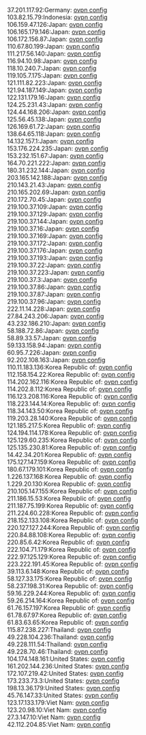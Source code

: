 37.201.117.92:Germany: [ovpn config](vpn/37_201_117_92.ovpn)  
103.82.15.79:Indonesia: [ovpn config](vpn/103_82_15_79.ovpn)  
106.159.47.126:Japan: [ovpn config](vpn/106_159_47_126.ovpn)  
106.165.179.146:Japan: [ovpn config](vpn/106_165_179_146.ovpn)  
106.172.156.87:Japan: [ovpn config](vpn/106_172_156_87.ovpn)  
110.67.80.199:Japan: [ovpn config](vpn/110_67_80_199.ovpn)  
111.217.56.140:Japan: [ovpn config](vpn/111_217_56_140.ovpn)  
116.94.10.98:Japan: [ovpn config](vpn/116_94_10_98.ovpn)  
118.10.240.7:Japan: [ovpn config](vpn/118_10_240_7.ovpn)  
119.105.7.175:Japan: [ovpn config](vpn/119_105_7_175.ovpn)  
121.111.82.223:Japan: [ovpn config](vpn/121_111_82_223.ovpn)  
121.94.187.149:Japan: [ovpn config](vpn/121_94_187_149.ovpn)  
122.131.179.16:Japan: [ovpn config](vpn/122_131_179_16.ovpn)  
124.25.231.43:Japan: [ovpn config](vpn/124_25_231_43.ovpn)  
124.44.168.206:Japan: [ovpn config](vpn/124_44_168_206.ovpn)  
125.56.45.138:Japan: [ovpn config](vpn/125_56_45_138.ovpn)  
126.169.61.72:Japan: [ovpn config](vpn/126_169_61_72.ovpn)  
138.64.65.118:Japan: [ovpn config](vpn/138_64_65_118.ovpn)  
14.132.157.1:Japan: [ovpn config](vpn/14_132_157_1.ovpn)  
153.176.224.235:Japan: [ovpn config](vpn/153_176_224_235.ovpn)  
153.232.151.67:Japan: [ovpn config](vpn/153_232_151_67.ovpn)  
164.70.221.222:Japan: [ovpn config](vpn/164_70_221_222.ovpn)  
180.31.232.144:Japan: [ovpn config](vpn/180_31_232_144.ovpn)  
203.165.142.188:Japan: [ovpn config](vpn/203_165_142_188.ovpn)  
210.143.21.43:Japan: [ovpn config](vpn/210_143_21_43.ovpn)  
210.165.202.69:Japan: [ovpn config](vpn/210_165_202_69.ovpn)  
210.172.70.45:Japan: [ovpn config](vpn/210_172_70_45.ovpn)  
219.100.37.109:Japan: [ovpn config](vpn/219_100_37_109.ovpn)  
219.100.37.129:Japan: [ovpn config](vpn/219_100_37_129.ovpn)  
219.100.37.144:Japan: [ovpn config](vpn/219_100_37_144.ovpn)  
219.100.37.16:Japan: [ovpn config](vpn/219_100_37_16.ovpn)  
219.100.37.169:Japan: [ovpn config](vpn/219_100_37_169.ovpn)  
219.100.37.172:Japan: [ovpn config](vpn/219_100_37_172.ovpn)  
219.100.37.176:Japan: [ovpn config](vpn/219_100_37_176.ovpn)  
219.100.37.193:Japan: [ovpn config](vpn/219_100_37_193.ovpn)  
219.100.37.22:Japan: [ovpn config](vpn/219_100_37_22.ovpn)  
219.100.37.223:Japan: [ovpn config](vpn/219_100_37_223.ovpn)  
219.100.37.3:Japan: [ovpn config](vpn/219_100_37_3.ovpn)  
219.100.37.86:Japan: [ovpn config](vpn/219_100_37_86.ovpn)  
219.100.37.87:Japan: [ovpn config](vpn/219_100_37_87.ovpn)  
219.100.37.96:Japan: [ovpn config](vpn/219_100_37_96.ovpn)  
222.11.14.228:Japan: [ovpn config](vpn/222_11_14_228.ovpn)  
27.84.243.206:Japan: [ovpn config](vpn/27_84_243_206.ovpn)  
43.232.186.210:Japan: [ovpn config](vpn/43_232_186_210.ovpn)  
58.188.72.86:Japan: [ovpn config](vpn/58_188_72_86.ovpn)  
58.89.33.57:Japan: [ovpn config](vpn/58_89_33_57.ovpn)  
59.133.158.94:Japan: [ovpn config](vpn/59_133_158_94.ovpn)  
60.95.7.226:Japan: [ovpn config](vpn/60_95_7_226.ovpn)  
92.202.108.163:Japan: [ovpn config](vpn/92_202_108_163.ovpn)  
110.11.183.136:Korea Republic of: [ovpn config](vpn/110_11_183_136.ovpn)  
112.158.154.22:Korea Republic of: [ovpn config](vpn/112_158_154_22.ovpn)  
114.202.162.116:Korea Republic of: [ovpn config](vpn/114_202_162_116.ovpn)  
114.202.8.112:Korea Republic of: [ovpn config](vpn/114_202_8_112.ovpn)  
116.123.208.116:Korea Republic of: [ovpn config](vpn/116_123_208_116.ovpn)  
118.223.144.14:Korea Republic of: [ovpn config](vpn/118_223_144_14.ovpn)  
118.34.143.50:Korea Republic of: [ovpn config](vpn/118_34_143_50.ovpn)  
119.203.28.140:Korea Republic of: [ovpn config](vpn/119_203_28_140.ovpn)  
121.185.217.5:Korea Republic of: [ovpn config](vpn/121_185_217_5.ovpn)  
124.194.114.178:Korea Republic of: [ovpn config](vpn/124_194_114_178.ovpn)  
125.129.60.235:Korea Republic of: [ovpn config](vpn/125_129_60_235.ovpn)  
125.135.230.81:Korea Republic of: [ovpn config](vpn/125_135_230_81.ovpn)  
14.42.34.201:Korea Republic of: [ovpn config](vpn/14_42_34_201.ovpn)  
175.127.147.159:Korea Republic of: [ovpn config](vpn/175_127_147_159.ovpn)  
180.67.179.101:Korea Republic of: [ovpn config](vpn/180_67_179_101.ovpn)  
1.226.137.168:Korea Republic of: [ovpn config](vpn/1_226_137_168.ovpn)  
1.229.20.130:Korea Republic of: [ovpn config](vpn/1_229_20_130.ovpn)  
210.105.147.155:Korea Republic of: [ovpn config](vpn/210_105_147_155.ovpn)  
211.186.15.53:Korea Republic of: [ovpn config](vpn/211_186_15_53.ovpn)  
211.187.75.199:Korea Republic of: [ovpn config](vpn/211_187_75_199.ovpn)  
211.224.60.228:Korea Republic of: [ovpn config](vpn/211_224_60_228.ovpn)  
218.152.133.108:Korea Republic of: [ovpn config](vpn/218_152_133_108.ovpn)  
220.127.127.244:Korea Republic of: [ovpn config](vpn/220_127_127_244.ovpn)  
220.84.88.108:Korea Republic of: [ovpn config](vpn/220_84_88_108.ovpn)  
220.85.6.42:Korea Republic of: [ovpn config](vpn/220_85_6_42.ovpn)  
222.104.71.179:Korea Republic of: [ovpn config](vpn/222_104_71_179.ovpn)  
222.97.125.129:Korea Republic of: [ovpn config](vpn/222_97_125_129.ovpn)  
223.222.191.45:Korea Republic of: [ovpn config](vpn/223_222_191_45.ovpn)  
39.113.6.148:Korea Republic of: [ovpn config](vpn/39_113_6_148.ovpn)  
58.127.33.175:Korea Republic of: [ovpn config](vpn/58_127_33_175.ovpn)  
58.237.198.31:Korea Republic of: [ovpn config](vpn/58_237_198_31.ovpn)  
59.16.229.244:Korea Republic of: [ovpn config](vpn/59_16_229_244.ovpn)  
59.26.214.164:Korea Republic of: [ovpn config](vpn/59_26_214_164.ovpn)  
61.76.157.197:Korea Republic of: [ovpn config](vpn/61_76_157_197.ovpn)  
61.78.67.97:Korea Republic of: [ovpn config](vpn/61_78_67_97.ovpn)  
61.83.63.65:Korea Republic of: [ovpn config](vpn/61_83_63_65.ovpn)  
115.87.238.227:Thailand: [ovpn config](vpn/115_87_238_227.ovpn)  
49.228.104.236:Thailand: [ovpn config](vpn/49_228_104_236.ovpn)  
49.228.111.54:Thailand: [ovpn config](vpn/49_228_111_54.ovpn)  
49.228.70.46:Thailand: [ovpn config](vpn/49_228_70_46.ovpn)  
104.174.148.161:United States: [ovpn config](vpn/104_174_148_161.ovpn)  
161.202.144.236:United States: [ovpn config](vpn/161_202_144_236.ovpn)  
172.107.219.42:United States: [ovpn config](vpn/172_107_219_42.ovpn)  
173.233.73.3:United States: [ovpn config](vpn/173_233_73_3.ovpn)  
198.13.36.179:United States: [ovpn config](vpn/198_13_36_179.ovpn)  
45.76.147.33:United States: [ovpn config](vpn/45_76_147_33.ovpn)  
123.17.133.179:Viet Nam: [ovpn config](vpn/123_17_133_179.ovpn)  
123.20.98.10:Viet Nam: [ovpn config](vpn/123_20_98_10.ovpn)  
27.3.147.10:Viet Nam: [ovpn config](vpn/27_3_147_10.ovpn)  
42.112.204.85:Viet Nam: [ovpn config](vpn/42_112_204_85.ovpn)  
